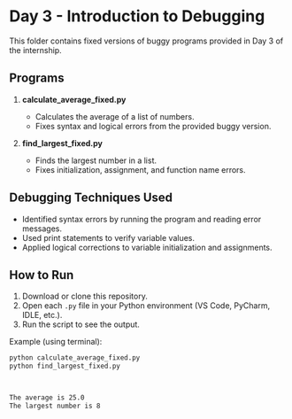 # Day 3 - Introduction to Debugging

This folder contains fixed versions of buggy programs provided in Day 3 of the internship.

## Programs

1. **calculate_average_fixed.py**  
   - Calculates the average of a list of numbers.  
   - Fixes syntax and logical errors from the provided buggy version.

2. **find_largest_fixed.py**  
   - Finds the largest number in a list.  
   - Fixes initialization, assignment, and function name errors.

## Debugging Techniques Used

- Identified syntax errors by running the program and reading error messages.
- Used print statements to verify variable values.
- Applied logical corrections to variable initialization and assignments.

## How to Run

1. Download or clone this repository.
2. Open each `.py` file in your Python environment (VS Code, PyCharm, IDLE, etc.).
3. Run the script to see the output.

Example (using terminal):

```bash
python calculate_average_fixed.py
python find_largest_fixed.py



The average is 25.0
The largest number is 8
